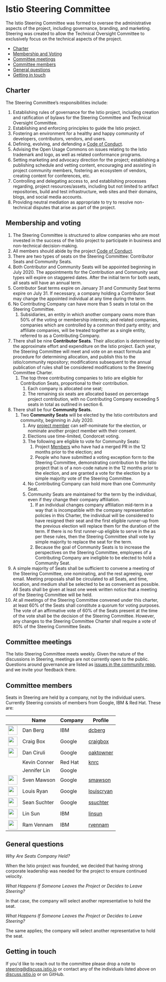 # Istio Steering Committee

The Istio Steering Committee was formed to oversee the administrative aspects of the project, including governance, branding, and marketing.
Steering was created to allow the Technical Oversight Committee to exclusively focus on the technical aspects of the project.

* [Charter](#charter)
* [Membership and Voting](#membership-and-voting)
* [Committee meetings](#committee-meetings)
* [Committee members](#committee-members)
* [General questions](#general-questions)
* [Getting in touch](#getting-in-touch)

## Charter

The Steering Committee’s responsibilities include:

1. Establishing rules of governance for the Istio project, including creation
and ratification of bylaws for the Steering Committee and Technical Oversight
Committee.
1. Establishing and enforcing principles to guide the Istio project.
1. Fostering an environment for a healthy and happy community of developers,
contributors, vendors, and users.
1. Defining, evolving, and defending a
[Code of Conduct](CONTRIBUTING.md#code-of-conduct).
1. Advising the Open Usage Commons on issues relating to the Istio trademark and
logo, as well as related conformance programs.
1. Setting marketing and advocacy direction for the project; establishing a
publishing schedule and vetting content, encouraging and assisting in project
community members, fostering an ecosystem of vendors, creating content for
conferences, etc.
1. Controlling and delegating access to, and establishing processes regarding,
project resources/assets, including but not limited to artifact repositories,
build and test infrastructure, web sites and their domains, blogs, and social
media accounts.
1. Providing neutral mediation as appropriate to try to resolve non-technical
disputes that arise as part of the project.

## Membership and voting
1.  The Steering Committee is structured to allow companies who are most
invested in the success of the Istio project to participate in business and
non-technical decision-making.
1.  All members should abide by the project
[Code of Conduct](CONTRIBUTING.md#code-of-conduct).
1.  There are two types of seats on the Steering Committee: Contributor Seats
and Community Seats.
1.  Both Contributor and Community Seats will be appointed beginning in
July 2020. The appointments for the Contribution and Community seat types will
expire on staggered dates. After the initial term for both seats, all seats
will have an annual term.
1.  Contributor Seat terms expire on January 31 and Community Seat terms expire
on July 31. If necessary, a company holding a Contributor Seat may change the
appointed individual at any time during the term.
1.  No Contributing Company can have more than 5 seats in total on the Steering
Committee.
    1.  Subsidiaries, an entity in which another company owns more than 50%
    of the voting or membership interests; and related companies, companies
    which are controlled by a common third party entity; and affiliate
    companies, will be treated together as a single entity, referred to as a
    Contributing Company.
1.  There shall be nine **Contributor Seats**.  Their allocation is determined
by the approximate effort and expenditure on the Istio project.  Each year, the
Steering Committee will meet and vote on an exact formula and procedure for
determining allocation, and publish this to the istio/community repository;
modifications subsequent to the annual publication of rules shall be considered
modifications to the Steering Committee Charter.
    1.  The top three contributing companies to Istio are eligible for
    Contribution Seats, proportional to their contribution.
        1.  Each company is allocated one seat;
        1.  The remaining six seats are allocated based on percentage project
        contribution, with no Contributing Company exceeding 5 seats in total
        as outlined in section 6.
1.  There shall be four **Community Seats.**
    1.  Two **Community Seats** will be elected by the Istio contributors and
    community, beginning in July 2020.
        1.  Any [project member](ROLES.md#member) can self-nominate for the
        election, or nominate another project member with their consent.
        1.  Elections use time-limited, Condorcet voting.
        1.  The following are eligible to vote for Community Seats:
            1.  Project [Members](ROLES.md#member) who have had a merged PR in
            the 12 months prior to the election; and
            1.  People who have submitted a voting exception form to the
            Steering Committee, demonstrating contribution to the Istio project
            that is of a non-code nature in the 12 months prior to the election,
            and are granted a vote for the election by a simple majority vote of
            the Steering Committee.
        1.  No Contributing Company can hold more than one Community Seat.
        1.  Community Seats are maintained for the term by the individual, even
        if they change their company affiliation.
            1.  If an individual changes company affiliation mid-term in a way
            that is incompatible with the company representation policies in
            this Charter, the individual will be considered to have resigned
            their seat and the first eligible runner-up from the previous
            election will replace them for the duration of the term. If there
            is no first runner-up eligible to serve in the as per these rules,
            then the Steering Committee shall vote by simple majority to replace
            the seat for the term.
            1.  Because the goal of Community Seats is to increase the
            perspectives on the Steering Committee, employees of a Contributing
            Company are ineligible to be elected to hold a Community Seat.
1.  A simple majority of Seats shall be sufficient to convene a meeting of the
Steering Committee, one nominating, and the rest agreeing, over email. Meeting
proposals shall be circulated to all Seats, and time, location, and medium shall
be selected to be as convenient as possible. All Seats shall be given at least
one week written notice that a meeting of the Steering Committee will be held.
1. At all meetings of the Steering Committee convened under this charter, at
least 60% of the Seats shall constitute a quorum for voting purposes. The vote
of an affirmative vote of 60% of the Seats present at the time of the vote shall
be the decision of the Steering Committee. However, any changes to the Steering
Committee Charter shall require a vote of 80% of the Steering Committee Seats.

## Committee meetings

The Istio Steering Committee meets weekly.
Given the nature of the discussions in Steering, meetings are not currently open to the public. Questions around governance are listed as [issues in the community repo](https://github.com/istio/community/labels/steering-governance), and we invite your feedback there.

## Committee members

Seats in Steering are held by a company, not by the individual users. Currently Steering consists of members from Google, IBM & Red Hat. These are:

&nbsp; | Name | Company | Profile
---|---|---|---
<img width="30px" src="https://avatars0.githubusercontent.com/u/3277917?s=400&v=4"> | Dan Berg | IBM | [dcberg](https://github.com/dcberg)
<img width="30px" src="https://avatars0.githubusercontent.com/u/132510?s=460&v=4"> | Craig Box | Google | [craigbox](https://github.com/craigbox)
<img width="30px" src="https://avatars0.githubusercontent.com/u/7143347?s=460&v=4"> | Dan Ciruli | Google | [oaktowner](https://github.com/oaktowner)
&nbsp; | Kevin Conner | Red Hat | [knrc](https://github.com/knrc)
&nbsp; | Jennifer Lin | Google | &nbsp;
<img width="30px" src="https://avatars0.githubusercontent.com/u/1562325?s=400&v=4"> | Sven Mawson | Google | [smawson](https://github.com/smawson)
<img width="30px" src="https://pbs.twimg.com/profile_images/838075233445695489/o2eAYJAV_400x400.jpg"> | Louis Ryan | Google | [louiscryan](https://github.com/louiscryan)
<img width="30px" src="https://avatars3.githubusercontent.com/u/1934555?s=400&v=4">  | Sean Suchter | Google | [ssuchter](https://github.com/ssuchter)
<img width="30px" src="https://avatars1.githubusercontent.com/u/1588319?s=400&v=4">  | Lin Sun | IBM | [linsun](https://github.com/linsun)
<img width="30px" src="https://avatars1.githubusercontent.com/u/5502967?s=400&v=4">  | Ram Vennam | IBM | [rvennam](https://github.com/rvennam)

## General questions

*Why Are Seats Company Held?*

When the Istio project was founded, we decided that having strong corporate
leadership was needed for the project to ensure continued velocity.

*What Happens If Someone Leaves the Project or Decides to Leave Steering?*

In that case, the company will select another representative to hold the seat.

*What Happens If Someone Leaves the Project or Decides to Leave Steering?*

The same applies; the company will select another representative to hold the
seat.

## Getting in touch

If you'd like to reach out to the committee please drop a note to
[steering@discuss.istio.io](mailto:steering@discuss.istio.io) or contact any
of the individuals listed above on [discuss.istio.io](https://discuss.istio.io)
or on GitHub.
